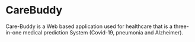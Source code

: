 # CareBuddy
Care-Buddy is a Web based application used for healthcare that is a three-in-one medical prediction System  (Covid-19, pneumonia and Alzheimer). 

